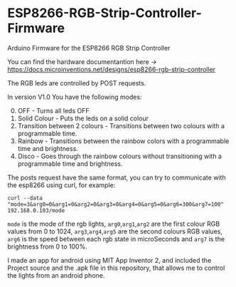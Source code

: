 # ESP8266-RGB-Strip-Controller-Firmware
Arduino Firmware for the ESP8266 RGB Strip Controller

You can find the hardware documentantion here -> https://docs.microinventions.net/designs/esp8266-rgb-strip-controller

The RGB leds are controlled by POST requests. 

In version V1.0 You have the following modes:

0. OFF - Turns all leds OFF
1. Solid Colour - Puts the leds on a solid colour
2. Transition between 2 colours - Transitions between two colours with a programmable time.
3. Rainbow - Transitions between the rainbow colors with a programmable time and brightness.
4. Disco - Goes through the rainbow colours without transitioning with a programmable time and brightness.

The posts request have the same format, you can try to communicate with the esp8266 using curl, for example:

```curl --data "mode=3&arg0=0&arg1=0&arg2=0&arg3=0&arg4=0&arg5=0&arg6=300&arg7=100" 192.168.0.103/mode ```

```mode``` is the mode of the rgb lights, ```arg0```,```arg1```,```arg2``` are the first colour RGB values from 0 to 1024, ```arg3```,```arg4```,```arg5``` are the second colours RGB values, ```arg6``` is the speed between each rgb state in microSeconds and ```arg7``` is the brightness from 0 to 100%.

I made an app for android using MIT App Inventor 2, and included the Project source and the .apk file in this repository, that allows me to control the lights from an android phone.
